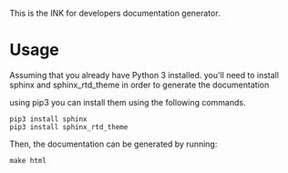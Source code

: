 This is the INK for developers documentation generator.

Usage
=====
Assuming that you already have Python 3 installed.
you'll need to install sphinx and sphinx_rtd_theme in order to generate the documentation

using pip3 you can install them using the following commands.

    pip3 install sphinx
    pip3 install sphinx_rtd_theme


Then, the documentation can be generated by running:

    make html
